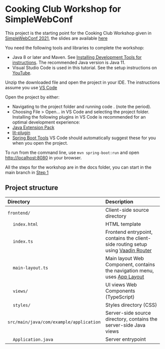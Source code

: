 # Cooking Club Workshop for SimpleWebConf

This project is the starting point for the Cooking Club Workshop given in [SimpleWebConf 2021](https://simplewebconf.com/), the slides are available [here](./Vaadin_SimpleWebConf%20-%20%20Cooking%20Club%20Workshop.pdf)

You need the following tools and libraries to complete the workshop:
- Java 8 or later and Maven. See [Installing Development Tools for instructions](https://vaadin.com/docs/v20/guide/install). The recommended Java version is Java 11.
- Visual Studio Code is used in this tutorial. See the setup instructions on [YouTube](https://www.youtube.com/watch?v=G_aJONwi0qo).

Unzip the downloaded file and open the project in your IDE. The instructions assume you use [VS Code](https://code.visualstudio.com/)

Open the project by either:
- Navigating to the project folder and running code . (note the period).
- Choosing File > Open... in VS Code and selecting the project folder.
Installing the following plugins in VS Code is recommended for an optimal development experience:
- [Java Extension Pack](https://marketplace.visualstudio.com/items?itemName=vscjava.vscode-java-pack)
- [lit-plugin](https://marketplace.visualstudio.com/items?itemName=runem.lit-plugin)
- [Spring Boot Tools](https://marketplace.visualstudio.com/items?itemName=Pivotal.vscode-spring-boot)
VS Code should automatically suggest these for you when you open the project.

To run from the command line, use `mvn spring-boot:run` and open [http://localhost:8080](http://localhost:8080) in your browser.

All the steps for the workshop are in the docs folder, you can start in the main branch in [Step 1](docs/1__event-view.md)

## Project structure

| Directory                                  | Description                                                                                                                 |
| :----------------------------------------- | :-------------------------------------------------------------------------------------------------------------------------- |
| `frontend/`                                | Client-side source directory                                                                                                |
| &nbsp;&nbsp;&nbsp;&nbsp;`index.html`       | HTML template                                                                                                               |
| &nbsp;&nbsp;&nbsp;&nbsp;`index.ts`         | Frontend entrypoint, contains the client-side routing setup using [Vaadin Router](https://vaadin.com/router)                |
| &nbsp;&nbsp;&nbsp;&nbsp;`main-layout.ts`   | Main layout Web Component, contains the navigation menu, uses [App Layout](https://vaadin.com/components/vaadin-app-layout) |
| &nbsp;&nbsp;&nbsp;&nbsp;`views/`           | UI views Web Components (TypeScript)                                                                                        |
| &nbsp;&nbsp;&nbsp;&nbsp;`styles/`          | Styles directory (CSS)                                                                                                      |
| `src/main/java/com/example/application`                 | Server-side source directory, contains the server-side Java views                                                           |
| &nbsp;&nbsp;&nbsp;&nbsp;`Application.java` | Server entrypoint                                                                                                           |
